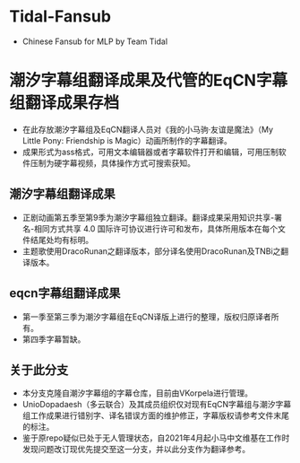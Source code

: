 # Tidal-Fansub
- Chinese Fansub for MLP by Team Tidal

# 潮汐字幕组翻译成果及代管的EqCN字幕组翻译成果存档
- 在此存放潮汐字幕组及EqCN翻译人员对《我的小马驹·友谊是魔法》（My Little Pony: Friendship is Magic）动画所制作的字幕翻译。
- 成果形式为ass格式，可用文本编辑器或者字幕软件打开和编辑，可用压制软件压制为硬字幕视频，具体操作方式可搜索获知。

## 潮汐字幕组翻译成果
- 正剧动画第五季至第9季为潮汐字幕组独立翻译。翻译成果采用知识共享-署名-相同方式共享 4.0 国际许可协议进行许可和发布，具体所用版本在每个文件结尾处均有标明。
- 主题歌使用DracoRunan之翻译版本，部分译名使用DracoRunan及TNBi之翻译版本。

## eqcn字幕组翻译成果
- 第一季至第三季为潮汐字幕组在EqCN译版上进行的整理，版权归原译者所有。
- 第四季字幕暂缺。

## 关于此分支
- 本分支克隆自潮汐字幕组的字幕仓库，目前由VKorpela进行管理。
- UnioDopadaesh（多云联合）及其成员组织仅对现有EqCN字幕组与潮汐字幕组工作成果进行错别字、译名错误方面的维护修正，字幕版权请参考文件末尾的标注。
- 鉴于原repo疑似已处于无人管理状态，自2021年4月起小马中文维基在工作时发现问题改订现优先提交至这一分支，并以此分支作为翻译参考。
